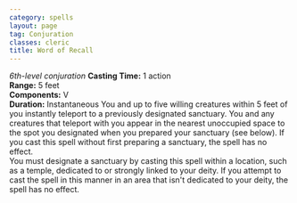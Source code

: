 ```yaml
---
category: spells
layout: page
tag: Conjuration
classes: cleric
title: Word of Recall 
---
```

_6th-level conjuration_ 
**Casting Time:** 1 action    
**Range:** 5 feet    
**Components:** V    
**Duration:** Instantaneous 
You and up to five willing creatures within 5 feet of you instantly teleport to a previously designated sanctuary. You and any creatures that teleport with you appear in the nearest unoccupied space to the spot you designated when you prepared your sanctuary (see below). If you cast this spell without first preparing a sanctuary, the spell has no effect.    
You must designate a sanctuary by casting this spell within a location, such as a temple, dedicated to or strongly linked to your deity. If you attempt to cast the spell in this manner in an area that isn't dedicated to your deity, the spell has no effect.
